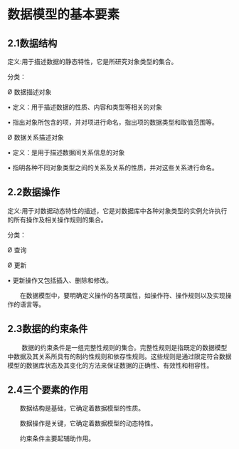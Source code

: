 # 数据模型的基本要素



## 2.1数据结构

定义:用于描述数据的静态特性，它是所研究对象类型的集合。

分类：

Ø 数据描述对象

•      定义：用于描述数据的性质、内容和类型等相关的对象

•      指出对象所包含的项，并对项进行命名，指出项的数据类型和取值范围等。

Ø 数据关系描述对象

•      定义：是用于描述数据间关系信息的对象

•      指明各种不同对象类型之间的关系及关系的性质，并对这些关系进行命名。

## 2.2数据操作

定义:用于对数据动态特性的描述，它是对数据库中各种对象类型的实例允许执行的所有操作及相关操作规则的集合。

分类：

Ø 查询

Ø 更新

•      更新操作又包括插入、删除和修改。

　　在数据模型中，要明确定义操作的各项属性，如操作符、操作规则以及实现操作的语言等。

 

## 2.3数据的约束条件

　　 数据的约束条件是一组完整性规则的集合。完整性规则是指既定的数据模型中数据及其关系所具有的制约性规则和依存性规则。这些规则是通过限定符合数据模型的数据库状态及其变化的方法来保证数据的正确性、有效性和相容性。

 

## 2.4三个要素的作用

　　数据结构是基础，它确定着数据模型的性质。

　　数据操作是关键，它确定着数据模型的动态特性。

　　约束条件主要起辅助作用。